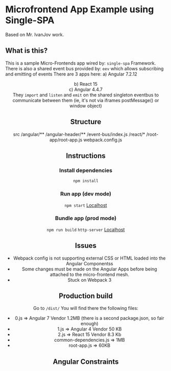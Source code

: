 # Microfrontend App Example using Single-SPA
Based on Mr. IvanJov work.

## What is this?
This is a sample Micro-Frontends app wired by: `single-spa` Framework.
There is also a shared event bus provided by: `eev` which allows subscribing and emitting of events
There are 3 apps here:
  a) Angular 7.2.12 <header>
  b) React 15 <section>
  c) Angular 4.4.7 <section>
They `import` and `listen` and `emit` on the shared singleton eventbus to communicate between them (ie, it's not via iframes postMessage() or window object)

## Structure
src
  /angular/**
  /angular-header/**
  /event-bus/index.js
  /react/*
  /root-app/root-app.js
webpack.config.js

## Instructions
### Install dependencies
`npm install`

### Run app (dev mode)
`npm start`
[Localhost](http://localhost:9090/#/)

### Bundle app (prod mode)
`npm run build`
`http-server`
[Localhost](http://localhost:9090/#/)


## Issues
- Webpack config is not supporting external CSS or HTML loaded into the Angular Componentss
- Some changes must be made on the Angular Apps before being attached to the micro-frontend mesh.
- Stuck on Webpack 3

## Production build
Go to `/dist/`
You will find there the following files:
- 0.js => Angular 7 Vendor 1.2MB (there is a second package.json, so fair enough)
- 1.js => Angular 4 Vendor 50 KB
- 2.js => React 15 Vendor 8.3 Kb
- common-dependencies.js => 1MB
- root-app.js => 60KB

## Angular Constraints


